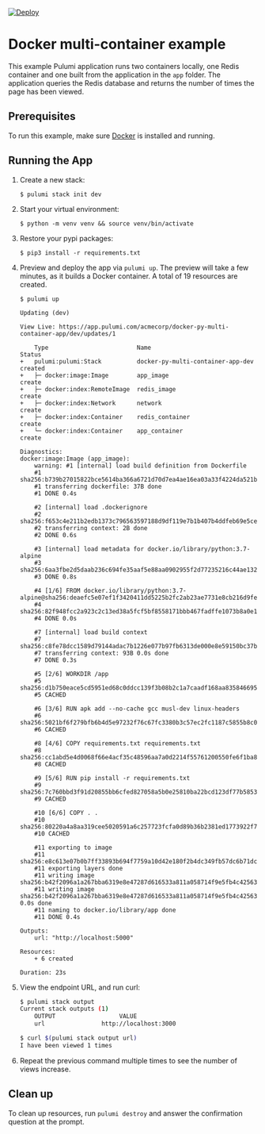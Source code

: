 [![Deploy](https://get.pulumi.com/new/button.svg)](https://app.pulumi.com/new)

# Docker multi-container example

This example Pulumi application runs two containers locally, one Redis container and one built from the application in the `app` folder. The application queries the Redis database and returns the number of times the page has been viewed.

## Prerequisites

To run this example, make sure [Docker](https://docs.docker.com/engine/installation/) is installed and running.

## Running the App

1.  Create a new stack:

    ```
    $ pulumi stack init dev
    ```

1.  Start your virtual environment:

    ```
    $ python -m venv venv && source venv/bin/activate
    ```

1. Restore your pypi packages:

    ```
    $ pip3 install -r requirements.txt
    ```

1.  Preview and deploy the app via `pulumi up`. The preview will take a few minutes, as it builds a Docker container. A total of 19 resources are created.

    ```
    $ pulumi up
    ```

    ```
    Updating (dev)

    View Live: https://app.pulumi.com/acmecorp/docker-py-multi-container-app/dev/updates/1

        Type                         Name                               Status
    +   pulumi:pulumi:Stack          docker-py-multi-container-app-dev  created
    +   ├─ docker:image:Image        app_image                          create
    +   ├─ docker:index:RemoteImage  redis_image                        create
    +   ├─ docker:index:Network      network                            create
    +   ├─ docker:index:Container    redis_container                    create
    +   └─ docker:index:Container    app_container                      create

    Diagnostics:
    docker:image:Image (app_image):
        warning: #1 [internal] load build definition from Dockerfile
        #1 sha256:b739b27015822bce5614ba366a6721d70d7ea4ae16ea03a33f4224da521be91e
        #1 transferring dockerfile: 37B done
        #1 DONE 0.4s

        #2 [internal] load .dockerignore
        #2 sha256:f653c4e211b2edb1373c796563597188d9df119e7b1b407b4ddfeb69e5ce4627
        #2 transferring context: 2B done
        #2 DONE 0.6s

        #3 [internal] load metadata for docker.io/library/python:3.7-alpine
        #3 sha256:6aa3fbe2d5daab236c694fe35aaf5e88aa0902955f2d77235216c44ae1323666
        #3 DONE 0.8s

        #4 [1/6] FROM docker.io/library/python:3.7-alpine@sha256:deaefc5e07ef1f3420411dd5225b2fc2ab23ae7731e8cb216d9fe74557d81db5
        #4 sha256:82f948fcc2a923c2c13ed38a5fcf5bf8558171bbb467fadffe1073b8a0e1e3fb
        #4 DONE 0.0s

        #7 [internal] load build context
        #7 sha256:c8fe78dcc1589d79144adac7b1226e077b97fb6313de000e8e59150bc37ba4a7
        #7 transferring context: 93B 0.0s done
        #7 DONE 0.3s

        #5 [2/6] WORKDIR /app
        #5 sha256:d1b750eace5cd5951ed68c0ddcc139f3b08b2c1a7caadf168aa8358466959831
        #5 CACHED

        #6 [3/6] RUN apk add --no-cache gcc musl-dev linux-headers
        #6 sha256:5021bf6f279bfb6b4d5e97232f76c67fc3380b3c57ec2fc1187c5855b8c096c8
        #6 CACHED

        #8 [4/6] COPY requirements.txt requirements.txt
        #8 sha256:cc1abd5e4d0068f66e4acf35c48596aa7a0d2214f55761200550fe6f1ba89ad1
        #8 CACHED

        #9 [5/6] RUN pip install -r requirements.txt
        #9 sha256:7c760bbd3f91d20855bb6cfed827058a5b0e25810ba22bcd123df77b5853d1bb
        #9 CACHED

        #10 [6/6] COPY . .
        #10 sha256:80220a4a8aa319cee5020591a6c257723fcfa0d89b36b2381ed1773922f72390
        #10 CACHED

        #11 exporting to image
        #11 sha256:e8c613e07b0b7ff33893b694f7759a10d42e180f2b4dc349fb57dc6b71dcab00
        #11 exporting layers done
        #11 writing image sha256:b42f2096a1a267bba6319e8e47287d616533a811a058714f9e5fb4c4256351d6
        #11 writing image sha256:b42f2096a1a267bba6319e8e47287d616533a811a058714f9e5fb4c4256351d6 0.0s done
        #11 naming to docker.io/library/app done
        #11 DONE 0.4s

    Outputs:
        url: "http://localhost:5000"

    Resources:
        + 6 created

    Duration: 23s
    ```

1.  View the endpoint URL, and run curl:

    ```bash
    $ pulumi stack output
    Current stack outputs (1)
        OUTPUT                  VALUE
        url                http://localhost:3000

    $ curl $(pulumi stack output url)
    I have been viewed 1 times
    ```

1. Repeat the previous command multiple times to see the number of views increase.

## Clean up

To clean up resources, run `pulumi destroy` and answer the confirmation question at the prompt.